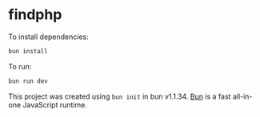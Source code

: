 # findphp

To install dependencies:

```bash
bun install
```

To run:

```bash
bun run dev
```

This project was created using `bun init` in bun v1.1.34. [Bun](https://bun.sh) is a fast all-in-one JavaScript runtime.
